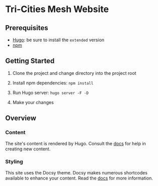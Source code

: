 # Tri-Cities Mesh Website

## Prerequisites

- [Hugo](https://gohugo.io/installation/): be sure to install the `extended` version
- [npm](https://docs.npmjs.com/downloading-and-installing-node-js-and-npm)

## Getting Started

1. Clone the project and change directory into the project root

2. Install npm dependencies: `npm install`

3. Run Hugo server: `hugo server -F -D`

4. Make your changes

## Overview

### Content

The site's content is rendered by Hugo.
Consult the [docs](https://gohugo.io/getting-started/directory-structure/) for help in creating new content.

### Styling

This site uses the Docsy theme.
Docsy makes numerous shortcodes available to enhance your content.
Read the [docs](https://www.docsy.dev/docs/) for more information.
